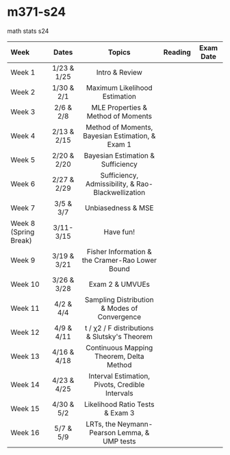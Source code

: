 # m371-s24
math stats s24


|Week | Dates | Topics | Reading | Exam Date |
| :---  | :---:  | :---:  | :---:  | :---: |
|Week 1| 1/23 & 1/25 | Intro & Review | |  |
|Week 2| 1/30 & 2/1  | Maximum Likelihood Estimation | |  |
|Week 3| 2/6 & 2/8  | MLE Properties & Method of Moments | |  |
|Week 4| 2/13 & 2/15 | Method of Moments, Bayesian Estimation, & Exam 1| |  |
|Week 5| 2/20 & 2/20 | Bayesian Estimation & Sufficiency | |  |
|Week 6| 2/27 & 2/29 | Sufficiency, Admissibility, & Rao-Blackwellization | |  |
|Week 7| 3/5 & 3/7 |  Unbiasedness & MSE | | |
|Week 8 (Spring Break)| 3/11-3/15 | Have fun! | |  |
|Week 9| 3/19 & 3/21 | Fisher Information & the Cramer-Rao Lower Bound| |  |
|Week 10| 3/26 & 3/28 | Exam 2 & UMVUEs | |  |
|Week 11| 4/2 & 4/4 | Sampling Distribution & Modes of Convergence| |  |
|Week 12| 4/9 & 4/11 | t / &chi;2 / F distributions & Slutsky's Theorem| |  |
|Week 13| 4/16 & 4/18 |Continuous Mapping Theorem, Delta Method | |  |
|Week 14| 4/23 & 4/25 | Interval Estimation, Pivots, Credible Intervals | |  |
|Week 15| 4/30 & 5/2 | Likelihood Ratio Tests & Exam 3 | |  |
|Week 16| 5/7 & 5/9 | LRTs, the Neymann-Pearson Lemma, & UMP tests| |  |
